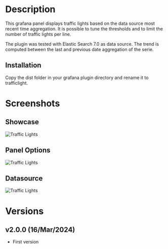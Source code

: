 # Description

This grafana panel displays traffic lights based on the data source most recent time aggregation. It is possible to tune the thresholds and to limit the number of traffic lights per line. 

The plugin was tested with Elastic Search 7.0 as data source.
The trend is computed between the last and previous date aggregation of the serie.

## Installation

Copy the dist folder in your grafana plugin directory and rename it to trafficlight.

# Screenshots

## Showcase

![Traffic Lights](https://raw.githubusercontent.com/snuids/grafana-trafficlights-panel/master/src/media/Example.png)


## Panel Options

![Traffic Lights](https://raw.githubusercontent.com/snuids/grafana-trafficlights-panel/master/src/media/Config.png)

## Datasource

![Traffic Lights](https://raw.githubusercontent.com/snuids/grafana-trafficlights-panel/master/src/media/Datasource.png)


# Versions
## v2.0.0 (16/Mar/2024)
- First version

